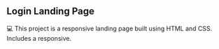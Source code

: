 ##  Login Landing Page 

💻 This project is a responsive landing page built using HTML and CSS. Includes a responsive.
